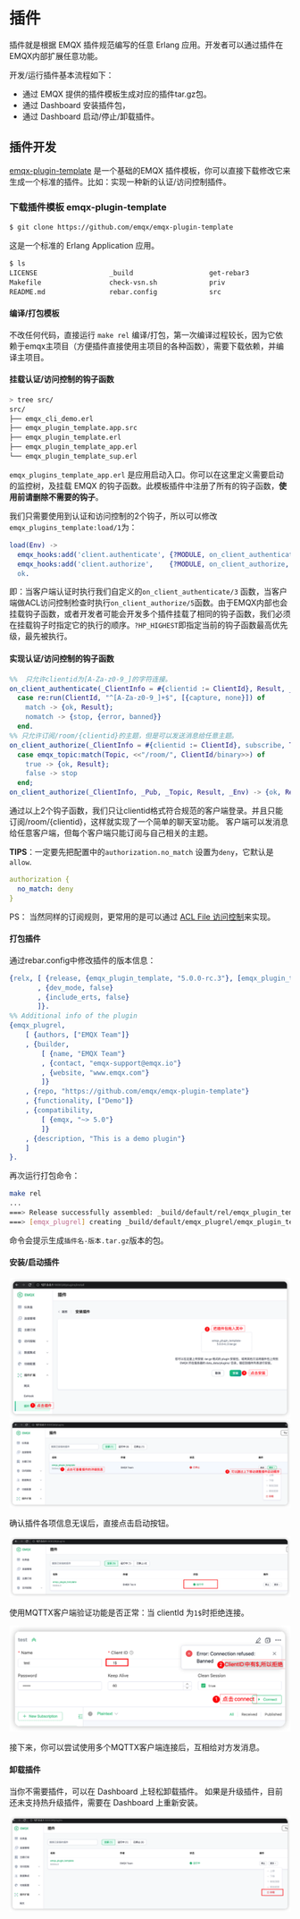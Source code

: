 # 插件

  插件就是根据 EMQX 插件规范编写的任意 Erlang 应用。开发者可以通过插件在EMQX内部扩展任意功能。

  开发/运行插件基本流程如下：

  - 通过 EMQX 提供的插件模板生成对应的插件tar.gz包。
  - 通过 Dashboard 安装插件包，
  - 通过 Dashboard 启动/停止/卸载插件。

## 插件开发

  [emqx-plugin-template](https://github.com/emqx/emqx-plugin-template) 是一个基础的EMQX 插件模板，你可以直接下载修改它来生成一个标准的插件。比如：实现一种新的认证/访问控制插件。

### 下载插件模板 emqx-plugin-template

  ```sh
  $ git clone https://github.com/emqx/emqx-plugin-template
  ```

  这是一个标准的 Erlang Application 应用。

  ```sh
  $ ls
  LICENSE                  _build                   get-rebar3
  Makefile                 check-vsn.sh             priv
  README.md                rebar.config             src
  ```

#### 编译/打包模板

  不改任何代码，直接运行 `make rel` 编译/打包，第一次编译过程较长，因为它依赖于emqx主项目（方便插件直接使用主项目的各种函数），需要下载依赖，并编译主项目。

#### 挂载认证/访问控制的钩子函数

  ```sh
  > tree src/
  src/
  ├── emqx_cli_demo.erl
  ├── emqx_plugin_template.app.src
  ├── emqx_plugin_template.erl
  ├── emqx_plugin_template_app.erl
  └── emqx_plugin_template_sup.erl
  ```

  `emqx_plugins_template_app.erl`  是应用启动入口。你可以在这里定义需要启动的监控树，及挂载 EMQX 的钩子函数。此模板插件中注册了所有的钩子函数，**使用前请删除不需要的钩子**。

  我们只需要使用到认证和访问控制的2个钩子，所以可以修改`emqx_plugins_template:load/1`为：

  ```erlang
  load(Env) ->
    emqx_hooks:add('client.authenticate', {?MODULE, on_client_authenticate, [Env]}, ?HP_HIGHEST),
    emqx_hooks:add('client.authorize',    {?MODULE, on_client_authorize, [Env]}, ?HP_HIGHEST),
    ok.
  ```

  即：当客户端认证时执行我们自定义的`on_client_authenticate/3` 函数，当客户端做ACL访问控制检查时执行`on_client_authorize/5`函数。由于EMQX内部也会挂载钩子函数，或者开发者可能会开发多个插件挂载了相同的钩子函数，我们必须在挂载钩子时指定它的执行的顺序。`?HP_HIGHEST`即指定当前的钩子函数最高优先级，最先被执行。

#### 实现认证/访问控制的钩子函数

  ```erlang
  %%  只允许clientid为[A-Za-z0-9_]的字符连接。
  on_client_authenticate(_ClientInfo = #{clientid := ClientId}, Result, _Env) ->
    case re:run(ClientId, "^[A-Za-z0-9_]+$", [{capture, none}]) of
      match -> {ok, Result};
      nomatch -> {stop, {error, banned}}
    end.
  %% 只允许订阅/room/{clientid}的主题，但是可以发送消息给任意主题。
  on_client_authorize(_ClientInfo = #{clientid := ClientId}, subscribe, Topic, Result, _Env) ->
    case emqx_topic:match(Topic, <<"/room/", ClientId/binary>>) of
      true -> {ok, Result};
      false -> stop
    end;
  on_client_authorize(_ClientInfo, _Pub, _Topic, Result, _Env) -> {ok, Result}.
  ```

  通过以上2个钩子函数，我们只让clientid格式符合规范的客户端登录。并且只能订阅/room/{clientid}，这样就实现了一个简单的聊天室功能。
  客户端可以发消息给任意客户端，但每个客户端只能订阅与自己相关的主题。

  **TIPS**：一定要先把配置中的`authorization.no_match` 设置为`deny`，它默认是`allow`.

  ```yaml
  authorization {
    no_match: deny
  }
  ```

  PS： 当然同样的订阅规则，更常用的是可以通过 [ACL File 访问控制](../modules/internal_acl.md)来实现。

#### 打包插件

  通过rebar.config中修改插件的版本信息：
  ```erlang
  {relx, [ {release, {emqx_plugin_template, "5.0.0-rc.3"}, [emqx_plugin_template, map_sets]}
         , {dev_mode, false}
         , {include_erts, false}
         ]}.
  %% Additional info of the plugin
  {emqx_plugrel,
      [ {authors, ["EMQX Team"]}
      , {builder,
          [ {name, "EMQX Team"}
          , {contact, "emqx-support@emqx.io"}
          , {website, "www.emqx.com"}
          ]}
      , {repo, "https://github.com/emqx/emqx-plugin-template"}
      , {functionality, ["Demo"]}
      , {compatibility,
          [ {emqx, "~> 5.0"}
          ]}
      , {description, "This is a demo plugin"}
      ]
  }.
  ```

  再次运行打包命令：

  ```sh
  make rel
  ...
  ===> Release successfully assembled: _build/default/rel/emqx_plugin_template
  ===> [emqx_plugrel] creating _build/default/emqx_plugrel/emqx_plugin_template-5.0.0-rc.3.tar.gz
  ```

  命令会提示生成`插件名-版本.tar.gz`版本的包。

#### 安装/启动插件

  <img src="./assets/plugins_upload.png" alt="plugins_upload" style="zoom:80%;" />

  

  <img src="./assets/plugins_start.png" alt="plugins_start" style="zoom:80%;" />

  确认插件各项信息无误后，直接点击启动按钮。


  <img src="./assets/plugins_start_ok.png" alt="plugins_start_ok" style="zoom:80%;" />


使用MQTTX客户端验证功能是否正常：当 clientId 为`1$`时拒绝连接。

<img src="./assets/connect_failed.png" alt="connect_failed" style="zoom:80%;" />

接下来，你可以尝试使用多个MQTTX客户端连接后，互相给对方发消息。

#### 卸载插件

当你不需要插件，可以在 Dashboard 上轻松卸载插件。
如果是升级插件，目前还未支持热升级插件，需要在 Dashboard 上重新安装。

<img src="./assets/plugins_uninstall.png" alt="plugins_uninstall" style="zoom:80%;" />

